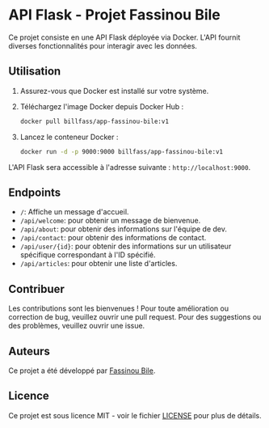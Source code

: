 # API Flask - Projet Fassinou Bile

Ce projet consiste en une API Flask déployée via Docker. L'API fournit diverses fonctionnalités pour interagir avec les données.

## Utilisation

1. Assurez-vous que Docker est installé sur votre système.

2. Téléchargez l'image Docker depuis Docker Hub :

    ```bash
    docker pull billfass/app-fassinou-bile:v1
    ```

3. Lancez le conteneur Docker :

    ```bash
    docker run -d -p 9000:9000 billfass/app-fassinou-bile:v1
    ```

L'API Flask sera accessible à l'adresse suivante : `http://localhost:9000`.

## Endpoints

- `/`: Affiche un message d'accueil.
- `/api/welcome`: pour obtenir un message de bienvenue.
- `/api/about`: pour obtenir des informations sur l'équipe de dev.
- `/api/contact`: pour obtenir des informations de contact.
- `/api/user/{id}`: pour obtenir des informations sur un utilisateur spécifique correspondant à l'ID spécifié.
- `/api/articles`: pour obtenir une liste d'articles.

## Contribuer

Les contributions sont les bienvenues ! Pour toute amélioration ou correction de bug, veuillez ouvrir une pull request. Pour des suggestions ou des problèmes, veuillez ouvrir une issue.

## Auteurs

Ce projet a été développé par [Fassinou Bile](https://github.com/billfassinou).

## Licence

Ce projet est sous licence MIT - voir le fichier [LICENSE](LICENSE) pour plus de détails.
